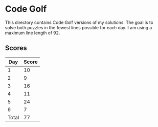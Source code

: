 # Code Golf

This directory contains Code Golf versions of my solutions. The goal is to solve both
puzzles in the fewest lines possible for each day. I am using a maximum line length of 92.

## Scores

| Day | Score |
| --- | ----- |
| 1 | 10 |
| 2 | 9 |
| 3 | 16 |
| 4 | 11 |
| 5 | 24 |
| 6 | 7 |
| Total | 77 |
